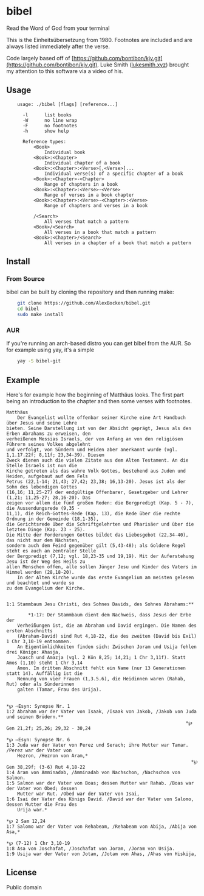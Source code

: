 # bibel

Read the Word of God from your terminal

This is the Einheitsübersetzung from 1980. Footnotes are included and are always listed immediately after the verse.

Code largely based off of [https://github.com/bontibon/kjv.git](https://github.com/bontibon/kjv.git). Luke Smith ([lukesmith.xyz](https://lukesmith.xyz/)) brought my attention to this software via a video of his.


## Usage

```
    usage: ./bibel [flags] [reference...]

      -l      list books
      -W      no line wrap
      -F      no footnotes
      -h      show help

      Reference types:
          <Book>
              Individual book
          <Book>:<Chapter>
              Individual chapter of a book
          <Book>:<Chapter>:<Verse>[,<Verse>]...
              Individual verse(s) of a specific chapter of a book
          <Book>:<Chapter>-<Chapter>
              Range of chapters in a book
          <Book>:<Chapter>:<Verse>-<Verse>
              Range of verses in a book chapter
          <Book>:<Chapter>:<Verse>-<Chapter>:<Verse>
              Range of chapters and verses in a book

          /<Search>
              All verses that match a pattern
          <Book>/<Search>
              All verses in a book that match a pattern
          <Book>:<Chapter>/<Search>
              All verses in a chapter of a book that match a pattern
```

## Install

### From Source

bibel can be built by cloning the repository and then running make:

```bash
    git clone https://github.com/AlexBocken/bibel.git
    cd bibel
    sudo make install
```

### AUR

If you're running an arch-based distro you can get bibel from the AUR.
So for example using yay, it's a simple

```bash
    yay -S bibel-git
```

## Example

Here's for example how the beginning of Matthäus looks. The first part being an introduction to the chapter and then some verses with footnotes.

```
Matthäus
	Der Evangelist wollte offenbar seiner Kirche eine Art Handbuch über Jesus und seine Lehre
bieten. Seine Darstellung ist von der Absicht geprägt, Jesus als den Erben Abrahams zu erweisen, den
verheißenen Messias Israels, der von Anfang an von den religiösen Führern seines Volkes abgelehnt
und verfolgt, von Sündern und Heiden aber anerkannt wurde (vgl. 1,1.17.22f; 8,11f; 23,34-39). Diesem
Zweck dienen auch die vielen Zitate aus dem Alten Testament. An die Stelle Israels ist nun die
Kirche getreten als das wahre Volk Gottes, bestehend aus Juden und Heiden, aufgebaut auf dem Fels
Petrus (22,1-14; 21,43; 27,42; 23,38; 16,13-20). Jesus ist als der Sohn des lebendigen Gottes
(16,16; 11,25-27) der endgültige Offenbarer, Gesetzgeber und Lehrer (1,21; 11,25-27; 28,16-20). Das
zeigen vor allem die fünf großen Reden: die Bergpredigt (Kap. 5 - 7), die Aussendungsrede (9,35 -
11,1), die Reich-Gottes-Rede (Kap. 13), die Rede über die rechte Ordnung in der Gemeinde (18,1-35),
die Gerichtsrede über die Schriftgelehrten und Pharisäer und über die letzten Dinge (Kap. 23 - 25).
Die Mitte der Forderungen Gottes bildet das Liebesgebot (22,34-40), das nicht nur dem Nächsten,
sondern auch dem Feind gegenüber gilt (5,43-48); als Goldene Regel steht es auch an zentraler Stelle
der Bergpredigt (7,12; vgl. 18,23-35 und 19,19). Mit der Auferstehung Jesu ist der Weg des Heils zu
allen Menschen offen, alle sollen Jünger Jesu und Kinder des Vaters im Himmel werden (28,18-20).
	In der Alten Kirche wurde das erste Evangelium am meisten gelesen und beachtet und wurde so
zu dem Evangelium der Kirche.


1:1	Stammbaum Jesu Christi, des Sohnes Davids, des Sohnes Abrahams:**

		*1-17: Der Stammbaum dient dem Nachweis, dass Jesus der Erbe der
	Verheißungen ist, die an Abraham und David ergingen. Die Namen des ersten Abschnitts
	(Abraham-David) sind Rut 4,18-22, die des zweiten (David bis Exil) 1 Chr 3,10-19 entnommen.
	An Eigentümlichkeiten finden sich: Zwischen Joram und Usija fehlen drei Könige: Ahasja,
	Joasch und Amazja (vgl. 2 Kön 8,25; 14,21; 1 Chr 3,11f). Statt Amos (1,10) steht 1 Chr 3,14
	Amon. Im dritten Abschnitt fehlt ein Name (nur 13 Generationen statt 14). Auffällig ist die
	Nennung von vier Frauen (1,3.5.6), die Heidinnen waren (Rahab, Rut) oder als Sünderinnen
	galten (Tamar, Frau des Urija).

                                                                             *℘ ⇨Esyn: Synopse Nr. 1
1:2	Abraham war der Vater von Isaak, /Isaak von Jakob, /Jakob von Juda und seinen Brüdern.**
                                                                  *℘ Gen 21,2f; 25,26; 29,32 - 30,24
                                                                             *℘ ⇨Esyn: Synopse Nr. 6
1:3	Juda war der Vater von Perez und Serach; ihre Mutter war Tamar. /Perez war der Vater von
	Hezron, /Hezron von Aram,*
                                                                    *℘ Gen 38,29f; (3-6) Rut 4,18-22
1:4	Aram von Amminadab, /Amminadab von Nachschon, /Nachschon von Salmon.
1:5	Salmon war der Vater von Boas; dessen Mutter war Rahab. /Boas war der Vater von Obed; dessen
	Mutter war Rut. /Obed war der Vater von Isai,
1:6	Isai der Vater des Königs David. /David war der Vater von Salomo, dessen Mutter die Frau des
	Urija war.*
                                                                                      *℘ 2 Sam 12,24
1:7	Salomo war der Vater von Rehabeam, /Rehabeam von Abija, /Abija von Asa,*
                                                                             *℘ (7-12) 1 Chr 3,10-19
1:8	Asa von Joschafat, /Joschafat von Joram, /Joram von Usija.
1:9	Usija war der Vater von Jotam, /Jotam von Ahas, /Ahas von Hiskija,
```

## License

Public domain
